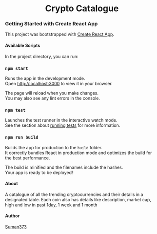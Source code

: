 
<h1 align="center"> Crypto Catalogue</h1>

### Getting Started with Create React App

This project was bootstrapped with [Create React App](https://github.com/facebook/create-react-app).

#### Available Scripts

In the project directory, you can run:

### `npm start`

Runs the app in the development mode.\
Open [http://localhost:3000](http://localhost:3000) to view it in your browser.

The page will reload when you make changes.\
You may also see any lint errors in the console.

### `npm test`

Launches the test runner in the interactive watch mode.\
See the section about [running tests](https://facebook.github.io/create-react-app/docs/running-tests) for more information.

### `npm run build`

Builds the app for production to the `build` folder.\
It correctly bundles React in production mode and optimizes the build for the best performance.

The build is minified and the filenames include the hashes.\
Your app is ready to be deployed!

#### About 
 A catalogue of all the trending cryptocurrencies and their details in a designated table. Each coin also has details like description, market cap, high and low in past 1day, 1 week and 1 month

#### Author  
<a href="https://github.com/Suman373">Suman373</a>
